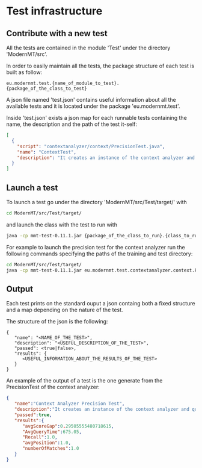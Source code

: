 # Test infrastructure

## Contribute with a new test
All the tests are contained in the module 'Test' under the directory 'ModernMT/src'.

In order to easily maintain all the tests, the package structure of each test is built as follow:

```
eu.modernmt.test.{name_of_module_to_test}.{package_of_the_class_to_test}
```

A json file named 'test.json' contains useful information about all the available tests and it is located under the package 'eu.modernmt.test'.

Inside 'test.json' exists a json map for each runnable tests containing the name, the description and the path of the test it-self:
```json
[
  {
    "script": "contextanalyzer/context/PrecisionTest.java",
    "name": "ContextTest",
    "description": "It creates an instance of the context analyzer and queries it to compute some metrics to evaluate the efficiency of the IR system."
  }
]
```

## Launch a test

To launch a test go under the directory 'ModernMT/src/Test/target/' with

```bash
cd ModernMT/src/Test/target/
```

and launch the class with the test to run with

```bash
java -cp mmt-test-0.11.1.jar {package_of_the_class_to_run}.{class_to_run}
```

For example to launch the precision test for the context analyzer run the following commands specifying the paths of the training and test directory:

```bash
cd ModernMT/src/Test/target/
java -cp mmt-test-0.11.1.jar eu.modernmt.test.contextanalyzer.context.PrecisionTest -lang en -lines 30 -train <path_to_training_directory> -test <path_to_test_directory>
```

## Output

Each test prints on the standard ouput a json containg both a fixed structure and a map depending on the nature of the test.

The structure of the json is the following:
```
{  
   "name": "<NAME_OF_THE_TEST>",
   "description": "<USEFUL_DESCRIPTION_OF_THE_TEST>",
   "passed": <true|false>,
   "results": {  
      <USEFUL_INFORMATION_ABOUT_THE_RESULTS_OF_THE_TEST>
   }
}
```

An example of the output of a test is the one generate from the PrecisionTest of the context analyzer:
```json
{  
   "name":"Context Analyzer Precision Test",
   "description":"It creates an instance of the context analyzer and queries it to compute some metrics to evaluate the efficiency of the IR system.",
   "passed":true,
   "results":{  
      "avgScoreGap":0.29505555480718615,
      "AvgQueryTime":675.05,
      "Recall":1.0,
      "avgPosition":1.0,
      "numberOfMatches":1.0
   }
}
```
